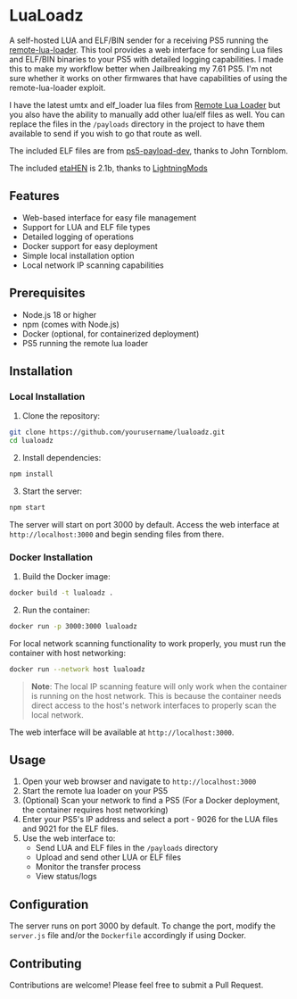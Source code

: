 # LuaLoadz

A self-hosted LUA and ELF/BIN sender for a receiving PS5 running the [remote-lua-loader](https://github.com/shahrilnet/remote_lua_loader). This tool provides a web interface for sending Lua files and ELF/BIN binaries to your PS5 with detailed logging capabilities. I made this to make my workflow better when Jailbreaking my 7.61 PS5. I'm not sure whether it works on other firmwares that have capabilities of using the remote-lua-loader exploit. 

I have the latest umtx and elf_loader lua files from [Remote Lua Loader](https://github.com/shahrilnet/remote_lua_loader) but you also have the ability to manually add other lua/elf files as well. You can replace the files in the `/payloads` directory in the project to have them available to send if you wish to go that route as well. 

The included ELF files are from [ps5-payload-dev](https://github.com/ps5-payload-dev), thanks to John Tornblom.

The included [etaHEN](https://github.com/etaHEN/etaHEN/releases/tag/2.1B) is 2.1b, thanks to [LightningMods](https://github.com/LightningMods)

## Features

- Web-based interface for easy file management
- Support for LUA and ELF file types
- Detailed logging of operations
- Docker support for easy deployment
- Simple local installation option
- Local network IP scanning capabilities

## Prerequisites

- Node.js 18 or higher
- npm (comes with Node.js)
- Docker (optional, for containerized deployment)
- PS5 running the remote lua loader

## Installation

### Local Installation

1. Clone the repository:
```bash
git clone https://github.com/yourusername/lualoadz.git
cd lualoadz
```

2. Install dependencies:
```bash
npm install
```

3. Start the server:
```bash
npm start
```

The server will start on port 3000 by default. Access the web interface at `http://localhost:3000` and begin sending files from there.

### Docker Installation

1. Build the Docker image:
```bash
docker build -t lualoadz .
```

2. Run the container:
```bash
docker run -p 3000:3000 lualoadz
```

For local network scanning functionality to work properly, you must run the container with host networking:
```bash
docker run --network host lualoadz
```

> **Note**: The local IP scanning feature will only work when the container is running on the host network. This is because the container needs direct access to the host's network interfaces to properly scan the local network.

The web interface will be available at `http://localhost:3000`.

## Usage

1. Open your web browser and navigate to `http://localhost:3000`
2. Start the remote lua loader on your PS5
3. (Optional) Scan your network to find a PS5 (For a Docker deployment, the container requires host networking)
4. Enter your PS5's IP address and select a port - 9026 for the LUA files and 9021 for the ELF files.
6. Use the web interface to:
   - Send LUA and ELF files in the `/payloads` directory
   - Upload and send other LUA or ELF files
   - Monitor the transfer process
   - View status/logs

## Configuration

The server runs on port 3000 by default. To change the port, modify the `server.js` file and/or the `Dockerfile` accordingly if using Docker.

## Contributing

Contributions are welcome! Please feel free to submit a Pull Request.


